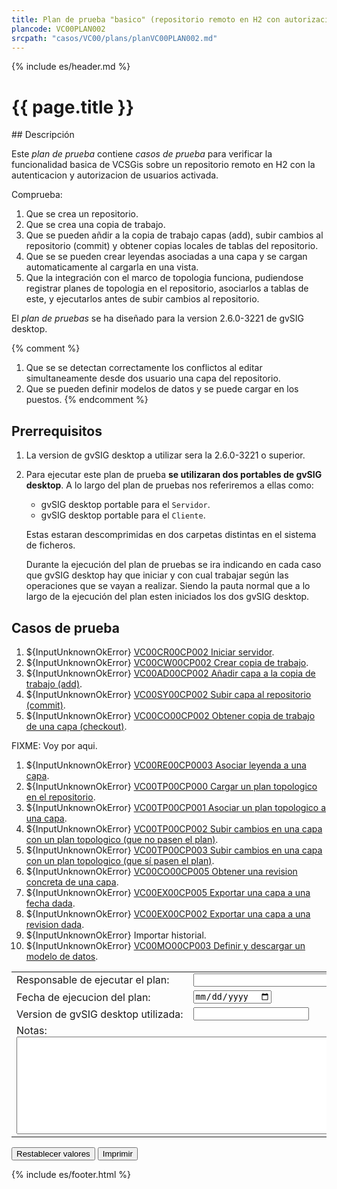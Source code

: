 ```yaml
---
title: Plan de prueba "basico" (repositorio remoto en H2 con autorizacion)
plancode: VC00PLAN002
srcpath: "casos/VC00/plans/planVC00PLAN002.md"
---
```


{% include es/header.md %}

# {{ page.title }}

<div class="noprint"  markdown="1">
<style scoped>
@media print{
   .noprint{
       display:none;
   }
}
</style>
## Descripción
   
Este *plan de prueba* contiene *casos de prueba* para verificar la funcionalidad basica de VCSGis sobre 
un repositorio remoto en H2 con la autenticacion y autorizacion de usuarios activada.

Comprueba:

1. Que se crea un repositorio.
1. Que se crea una copia de trabajo.
1. Que se pueden añdir a la copia de trabajo capas (add), subir cambios al repositorio (commit) y obtener copias locales de tablas del repositorio.
1. Que se se pueden crear leyendas asociadas a una capa y se cargan automaticamente al cargarla en una vista.
1. Que la integración con el marco de topologia funciona, pudiendose registrar planes
   de topologia en el repositorio, asociarlos a tablas de este, y ejecutarlos antes de subir cambios
   al repositorio.
   
El *plan de pruebas* se ha diseñado para la version 2.6.0-3221 de gvSIG desktop.

{% comment %}
1. Que se se detectan correctamente los conflictos al editar simultaneamente desde dos usuario una capa del repositorio.
1. Que se pueden definir modelos de datos y se puede cargar en los puestos.
{% endcomment %}

## Prerrequisitos

1. La version de gvSIG desktop a utilizar sera la 2.6.0-3221 o superior.

1. Para ejecutar este plan de prueba **se utilizaran dos portables de gvSIG desktop**. A lo largo
   del plan de pruebas nos referiremos a ellas como:
     * gvSIG desktop portable para el ```Servidor```.
     * gvSIG desktop portable para el ```Cliente```.
     
   Estas estaran descomprimidas en dos carpetas distintas en el sistema de ficheros.
   
   Durante la ejecución del plan de pruebas se ira indicando en cada caso que gvSIG desktop hay que 
   iniciar y con cual trabajar según las operaciones que se vayan a realizar. Siendo la pauta
   normal que a lo largo de la ejecución del plan esten iniciados los dos gvSIG desktop.

</div>

## Casos de prueba

<form  markdown="1">

1. ${InputUnknownOkError} [VC00CR00CP002 Iniciar servidor](../CR00/CP002/testVC00CR00CP002.md).
1. ${InputUnknownOkError} [VC00CW00CP002 Crear copia de trabajo](../CW00/CP002/testVC00CW00CP002.md).
1. ${InputUnknownOkError} [VC00AD00CP002 Añadir capa a la copia de trabajo (add)](../AD00/CP002/testVC00AD00CP002.md).
1. ${InputUnknownOkError} [VC00SY00CP002 Subir capa al repositorio (commit)](../SY00/CP002/testVC00SY00CP002.md).
1. ${InputUnknownOkError} [VC00CO00CP002 Obtener copia de trabajo de una capa (checkout)](../CO00/CP002/testVC00CO00CP002.md).

FIXME: Voy por aqui.

1. ${InputUnknownOkError} [VC00RE00CP0003 Asociar leyenda a una capa](../RE00/CP003/testVC00RE00CP003.md).
1. ${InputUnknownOkError} [VC00TP00CP000 Cargar un plan topologico en el repositorio](../TP00/CP000/testVC00TP00CP000.md).
1. ${InputUnknownOkError} [VC00TP00CP001 Asociar un plan topologico a una capa](../TP00/CP001/testVC00TP00CP001.md).
1. ${InputUnknownOkError} [VC00TP00CP002 Subir cambios en una capa con un plan topologico (que no pasen el plan)](../TP00/CP002/testVC00TP00CP002.md).
1. ${InputUnknownOkError} [VC00TP00CP003 Subir cambios en una capa con un plan topologico (que sí pasen el plan)](../TP00/CP003/testVC00TP00CP003.md).
1. ${InputUnknownOkError} [VC00CO00CP005 Obtener una revision concreta de una capa](../CO00/CP005/testVC00CO00CP005.md).
1. ${InputUnknownOkError} [VC00EX00CP005 Exportar una capa a una fecha dada](../EX00/CP005/testVC00EX00CP005.md).
1. ${InputUnknownOkError} [VC00EX00CP002 Exportar una capa a una revision dada](../EX00/CP002/testVC00EX00CP002.md).
1. ${InputUnknownOkError} Importar historial.
1. ${InputUnknownOkError} [VC00MO00CP003 Definir y descargar un modelo de datos](../MO00/CP003/testVC00MO00CP003.md).

<table border="0">
<tr>
<td nowarp>Responsable de ejecutar el plan:</td><td width="90%"><input type="text" style="display:table-cell; width:100%"></td>
</tr>
<tr>
<td>Fecha de ejecucion del plan:</td><td><input type="date"></td>
</tr>
<tr>
<td nowrap>Version de gvSIG desktop utilizada:</td><td><input type="text" values="2.6.0-3221"></td>
</tr>
<tr>
<td colspan="2">Notas:<br><textarea rows="10" cols="80"></textarea></td>
</tr>
</table>
<input type="reset" value="Restablecer valores">
<input type="button" value="Imprimir" onclick="window.print();">
</form>

{% include es/footer.html %}

